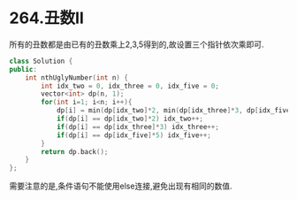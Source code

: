 # 264.丑数II

所有的丑数都是由已有的丑数乘上2,3,5得到的,故设置三个指针依次乘即可.

```cpp
class Solution {
public:
    int nthUglyNumber(int n) {
        int idx_two = 0, idx_three = 0, idx_five = 0;
        vector<int> dp(n, 1);
        for(int i=1; i<n; i++){
            dp[i] = min(dp[idx_two]*2, min(dp[idx_three]*3, dp[idx_five]*5));
            if(dp[i] == dp[idx_two]*2) idx_two++;
            if(dp[i] == dp[idx_three]*3) idx_three++;
            if(dp[i] == dp[idx_five]*5) idx_five++;
        }
        return dp.back();
    }
};
```

需要注意的是,条件语句不能使用else连接,避免出现有相同的数值.
